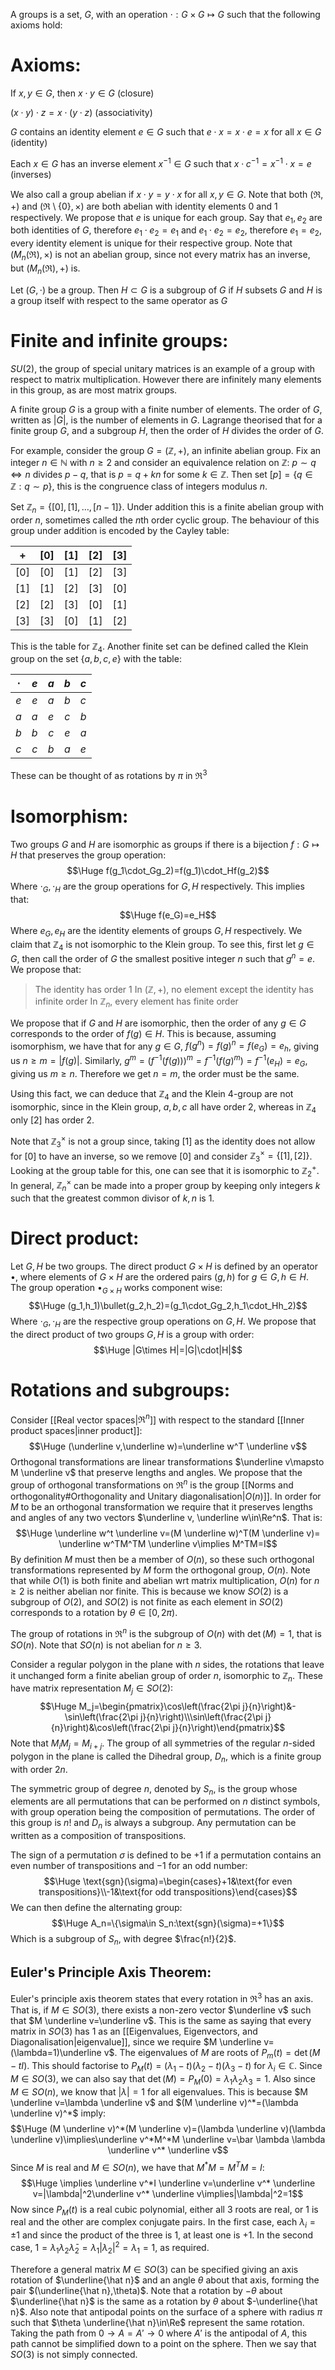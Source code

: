 
A groups is a set, $G$, with an operation $\cdot:G\times G\mapsto G$ such that the following axioms hold:
# Axioms:

If $x,y\in G$, then $x \cdot y\in G$ (closure)

$(x \cdot y)\cdot z=x \cdot(y \cdot z)$ (associativity)

$G$ contains an identity element $e\in G$ such that $e \cdot x=x \cdot e=x$ for all $x\in G$ (identity)

Each $x\in G$ has an inverse element $x^{-1}\in G$ such that $x \cdot c^{-1}=x^{-1}\cdot x=e$ (inverses)

We also call a group abelian if $x \cdot y= y \cdot x$ for all $x,y\in G$. Note that both $(\Re,+)$ and $(\Re\setminus\{0\},\times)$ are both abelian with identity elements $0$ and $1$ respectively. We propose that $e$ is unique for each group. Say that $e_1,e_2$ are both identities of $G$, therefore $e_1\cdot e_2=e_1$ and $e_1\cdot e_2=e_2$, therefore $e_1=e_2$, every identity element is unique for their respective group. Note that $(M_n(\Re),\times)$ is not an abelian group, since not every matrix has an inverse, but $(M_n(\Re),+)$ is.

Let $(G,\cdot)$ be a group. Then $H\subset G$ is a subgroup of $G$ if $H$ subsets $G$ and $H$ is a group itself with respect to the same operator as $G$

# Finite and infinite groups:

$SU(2)$, the group of special unitary matrices is an example of a group with respect to matrix multiplication. However there are infinitely many elements in this group, as are most matrix groups.

A finite group $G$ is a group with a finite number of elements. The order of $G$, written as $|G|$, is the number of elements in $G$. Lagrange theorised that for a finite group $G$, and a subgroup $H$, then the order of $H$ divides the order of $G$.

For example, consider the group $G=(\mathbb{Z},+)$, an infinite abelian group. Fix an integer $n\in \mathbb{N}$ with $n\geq2$ and consider an equivalence relation on $\mathbb{Z}$: $p\sim q\iff n$ divides $p-q$, that is $p=q+kn$ for some $k\in \mathbb{Z}$. Then set $[p]=\{q\in \mathbb{Z}:q\sim p\}$, this is the congruence class of integers modulus $n$.

Set $\mathbb{Z}_n=\{[0],[1],\dots,[n-1]\}$. Under addition this is a finite abelian group with order $n$, sometimes called the $n$th order cyclic group. The behaviour of this group under addition is encoded by the Cayley table:

|  $+$  | $[0]$ | $[1]$ | $[2]$ | $[3]$ |
|:-----:|:-----:|:-----:|:-----:|:-----:|
| $[0]$ | $[0]$ | $[1]$ | $[2]$ | $[3]$ |
| $[1]$ | $[1]$ | $[2]$ | $[3]$ | $[0]$ |
| $[2]$ | $[2]$ | $[3]$ | $[0]$ | $[1]$ |
| $[3]$ | $[3]$ | $[0]$ | $[1]$ | $[2]$ |
This is the table for $\mathbb{Z}_4$. Another finite set can be defined called the Klein group on the set $\{a,b,c,e\}$ with the table:

| $\cdot$ | $e$ | $a$ | $b$ | $c$ |
|:-------:|:---:|:---:|:---:|:--- |
|   $e$   | $e$ | $a$ | $b$ | $c$ |
|   $a$   | $a$ | $e$ | $c$ | $b$ |
|   $b$   | $b$ | $c$ | $e$ | $a$ |
|   $c$   | $c$ | $b$ | $a$ | $e$ |
These can be thought of as rotations by $\pi$ in $\Re^3$

# Isomorphism:

Two groups $G$ and $H$ are isomorphic as groups if there is a bijection $f:G\mapsto H$ that preserves the group operation:$$\Huge f(g_1\cdot_Gg_2)=f(g_1)\cdot_Hf(g_2)$$Where $\cdot_G,\cdot_H$ are the group operations for $G,H$ respectively. This implies that:$$\Huge f(e_G)=e_H$$Where $e_G,e_H$ are the identity elements of groups $G,H$ respectively. We claim that $\mathbb{Z}_4$ is not isomorphic to the Klein group. To see this, first let $g\in G$, then call the order of $G$ the smallest positive integer $n$ such that $g^n=e$. We propose that:
> The identity has order $1$
> In $(\mathbb{Z},+)$, no element except the identity has infinite order
> In $\mathbb{Z}_n$, every element has finite order

We propose that if $G$ and $H$ are isomorphic, then the order of any $g\in G$ corresponds to the order of $f(g)\in H$. This is because, assuming isomorphism, we have that for any $g\in G$, $f(g^n)=f(g)^n=f(e_G)=e_h$, giving us $n\geq m=|f(g)|$. Similarly, $g^m=(f^{-1}(f(g)))^m=f^{-1}(f(g)^m)=f^{-1}(e_H)=e_G$, giving us $m\geq n$. Therefore we get $n=m$, the order must be the same.

Using this fact, we can deduce that $\mathbb{Z}_4$ and the Klein $4$-group are not isomorphic, since in the Klein group, $a,b,c$ all have order $2$, whereas in $\mathbb{Z}_4$ only $[2]$ has order $2$.

Note that $\mathbb{Z}_3^\times$ is not a group since, taking $[1]$ as the identity does not allow for $[0]$ to have an inverse, so we remove $[0]$ and consider $\mathbb{Z}_3^\times=\{[1],[2]\}$. Looking at the group table for this, one can see that it is isomorphic to $\mathbb{Z}_2^+$. In general, $\mathbb{Z}_n^\times$ can be made into a proper group by keeping only integers $k$ such that the greatest common divisor of $k,n$ is $1$.

# Direct product:

Let $G,H$ be two groups. The direct product $G\times H$ is defined by an operator $\bullet$, where elements of $G\times H$ are the ordered pairs $(g,h)$ for $g\in G,h\in H$. The group operation $\bullet_{G\times H}$ works component wise:$$\Huge (g_1,h_1)\bullet(g_2,h_2)=(g_1\cdot_Gg_2,h_1\cdot_Hh_2)$$Where $\cdot_G,\cdot_H$ are the respective group operations on $G,H$. We propose that the direct product of two groups $G,H$ is a group with order:$$\Huge |G\times H|=|G|\cdot|H|$$

# Rotations and subgroups:

Consider [[Real vector spaces|$\Re^n$]] with respect to the standard [[Inner product spaces|inner product]]:$$\Huge (\underline v,\underline w)=\underline w^T \underline v$$Orthogonal transformations are linear transformations $\underline v\mapsto M \underline v$ that preserve lengths and angles. We propose that the group of orthogonal transformations on $\Re^n$ is the group [[Norms and orthogonality#Orthogonality and Unitary diagonalisation|$O(n)$]]. In order for $M$ to be an orthogonal transformation we require that it preserves lengths and angles of any two vectors $\underline v, \underline w\in\Re^n$. That is:$$\Huge \underline w^t \underline v=(M \underline w)^T(M \underline v)= \underline w^TM^TM \underline v\implies M^TM=I$$By definition $M$ must then be a member of $O(n)$, so these such orthogonal transformations represented by $M$ form the orthogonal group, $O(n)$. Note that while $O(1)$ is both finite and abelian wrt matrix multiplication, $O(n)$ for $n\geq 2$ is neither abelian nor finite. This is because we know $SO(2)$ is a subgroup of $O(2)$, and $SO(2)$ is not finite as each element in $SO(2)$ corresponds to a rotation by $\theta\in[0,2\pi)$.

The group of rotations in $\Re^n$ is the subgroup of $O(n)$ with $\det(M)=1$, that is $SO(n)$. Note that $SO(n)$ is not abelian for $n\geq 3$.

Consider a regular polygon in the plane with $n$ sides, the rotations that leave it unchanged form a finite abelian group of order $n$, isomorphic to $\mathbb{Z}_n$. These have matrix representation $M_j\in SO(2)$:$$\Huge M_j=\begin{pmatrix}\cos\left(\frac{2\pi j}{n}\right)&-\sin\left(\frac{2\pi j}{n}\right)\\\sin\left(\frac{2\pi j}{n}\right)&\cos\left(\frac{2\pi j}{n}\right)\end{pmatrix}$$Note that $M_iM_j=M_{i+j}$. The group of all symmetries of the regular $n$-sided polygon in the plane is called the Dihedral group, $D_n$, which is a finite group with order $2n$.

The symmetric group of degree $n$, denoted by $S_n$, is the group whose elements are all permutations that can be performed on $n$ distinct symbols, with group operation being the composition of permutations. The order of this group is $n!$ and $D_n$ is always a subgroup. Any permutation can be written as a composition of transpositions.

The sign of a permutation $\sigma$ is defined to be $+1$ if a permutation contains an even number of transpositions and $-1$ for an odd number:$$\Huge \text{sgn}(\sigma)=\begin{cases}+1&\text{for even transpositions}\\-1&\text{for odd transpositions}\end{cases}$$We can then define the alternating group:$$\Huge A_n=\{\sigma\in S_n:\text{sgn}(\sigma)=+1\}$$Which is a subgroup of $S_n$, with degree $\frac{n!}{2}$.

## Euler's Principle Axis Theorem:
Euler's principle axis theorem states that every rotation in $\Re^3$ has an axis. That is, if $M\in SO(3)$, there exists a non-zero vector $\underline v$ such that $M \underline v=\underline v$. This is the same as saying that every matrix in $SO(3)$ has $1$ as an [[Eigenvalues, Eigenvectors, and Diagonalisation|eigenvalue]], since we require $M \underline v=(\lambda=1)\underline v$. The eigenvalues of $M$ are roots of $P_m(t)=\det(M-tI)$. This should factorise to $P_M(t)=(\lambda_1-t)(\lambda_2-t)(\lambda_3-t)$ for $\lambda_i\in \mathbb{C}$. Since $M\in SO(3)$, we can also say that $\det(M)=P_M(0)=\lambda_1\lambda_2\lambda_3=1$. Also since $M\in SO(n)$, we know that $|\lambda|=1$ for all eigenvalues. This is because $M \underline v=\lambda \underline v$ and $(M \underline v)^*=(\lambda \underline v)^*$ imply:$$\Huge (M \underline v)^*(M \underline v)=(\lambda \underline v)(\lambda \underline v)\implies\underline v^*M^*M \underline v=\bar \lambda \lambda \underline v^* \underline v$$Since $M$ is real and $M\in SO(n)$, we have that $M^*M=M^TM=I$:$$\Huge \implies \underline v^*I \underline v=\underline v^* \underline v=|\lambda|^2\underline v^* \underline v\implies|\lambda|^2=1$$Now since $P_M(t)$ is a real cubic polynomial, either all $3$ roots are real, or $1$ is real and the other are complex conjugate pairs. In the first case, each $\lambda_i=\pm1$ and since the product of the three is $1$, at least one is $+1$. In the second case, $1=\lambda_1 \lambda_2\bar \lambda_2=\lambda_1|\lambda_2|^2=\lambda_1=1$, as required.

Therefore a general matrix $M\in SO(3)$ can be specified giving an axis rotation of $\underline{\hat n}$ and an angle $\theta$ about that axis, forming the pair $(\underline{\hat n},\theta)$. Note that a rotation by $-\theta$ about $\underline{\hat n}$ is the same as a rotation by $\theta$ about $-\underline{\hat n}$. Also note that antipodal points on the surface of a sphere with radius $\pi$ such that $\theta \underline{\hat n}\in\Re$ represent the same rotation. Taking the path from $0\to A=A'\to 0$ where $A'$ is the antipodal of $A$, this path cannot be simplified down to a point on the sphere. Then we say that $SO(3)$ is not simply connected.